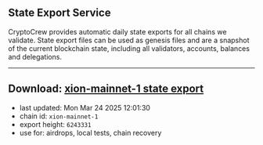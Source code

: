 ## State Export Service
CryptoCrew provides automatic daily state exports for all chains we validate. State export files can be used as genesis files and are a snapshot of the current blockchain state, including all validators, accounts, balances and delegations.

---
**Download: [xion-mainnet-1 state export](https://dl-eu2.ccvalidators.com/SERVICE/xion/xion-mainnet-1_export_6243331.json)**
---

- last updated: Mon Mar 24 2025 12:01:30
- chain id: `xion-mainnet-1`
- export height: `6243331`
- use for: airdrops, local tests, chain recovery
